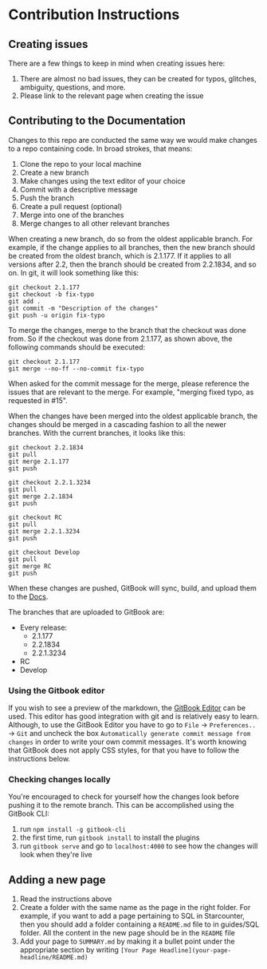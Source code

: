 # Contribution Instructions

## Creating issues

There are a few things to keep in mind when creating issues here:

1. There are almost no bad issues, they can be created for typos, glitches, ambiguity, questions, and more. 
2. Please link to the relevant page when creating the issue

## Contributing to the Documentation

Changes to this repo are conducted the same way we would make changes to a repo containing code. In broad strokes, that means:

1. Clone the repo to your local machine
2. Create a new branch
3. Make changes using the text editor of your choice
4. Commit with a descriptive message
5. Push the branch
6. Create a pull request (optional)
7. Merge into one of the branches
8. Merge changes to all other relevant branches

When creating a new branch, do so from the oldest applicable branch. For example, if the change applies to all branches, then the new branch should be created from the oldest branch, which is 2.1.177. If it applies to all versions after 2.2, then the branch should be created from 2.2.1834, and so on. In git, it will look something like this:

```git
git checkout 2.1.177
git checkout -b fix-typo
git add .
git commit -m "Description of the changes"
git push -u origin fix-typo
```

To merge the changes, merge to the branch that the checkout was done from. So if the checkout was done from 2.1.177, as shown above, the following commands should be executed:

```git
git checkout 2.1.177
git merge --no-ff --no-commit fix-typo
```

When asked for the commit message for the merge, please reference the issues that are relevant to the merge. For example, "merging fixed typo, as requested in #15". 

When the changes have been merged into the oldest applicable branch, the changes should be merged in a cascading fashion to all the newer branches. With the current branches, it looks like this:

```
git checkout 2.2.1834 
git pull
git merge 2.1.177
git push

git checkout 2.2.1.3234 
git pull
git merge 2.2.1834
git push

git checkout RC 
git pull
git merge 2.2.1.3234
git push

git checkout Develop 
git pull
git merge RC
git push
```

When these changes are pushed, GitBook will sync, build, and upload them to the [Docs](https://docs.starcounter.io/).

The branches that are uploaded to GitBook are:

* Every release:
    * 2.1.177
    * 2.2.1834
    * 2.2.1.3234
* RC
* Develop

### Using the Gitbook editor

If you wish to see a preview of the markdown, the [GitBook Editor](https://www.gitbook.com/editor) can be used. This editor has good integration with git and is relatively easy to learn. Although, to use the GitBook Editor you have to go to `File` -> `Preferences..` -> `Git` and uncheck the box `Automatically generate commit message from changes` in order to write your own commit messages. It's worth knowing that GitBook does not apply CSS styles, for that you have to follow the instructions below.

### Checking changes locally

You're encouraged to check for yourself how the changes look before pushing it to the remote branch. This can be accomplished using the GitBook CLI:

1. run `npm install -g gitbook-cli`
2. the first time, run `gitbook install` to install the plugins
3. run `gitbook serve` and go to `localhost:4000` to see how the changes will look when they're live

## Adding a new page

1. Read the instructions above
2. Create a folder with the same name as the page in the right folder. For example, if you want to add a page pertaining to SQL in Starcounter, then you should add a folder containing a `README.md` file to in guides/SQL folder. All the content in the new page should be in the `README` file
3. Add your page to `SUMMARY.md` by making it a bullet point under the appropriate section by writing `[Your Page Headline](your-page-headline/README.md)`
